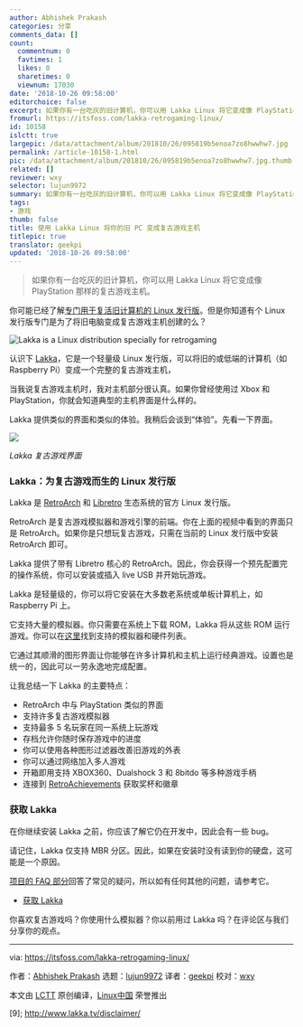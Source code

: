 ```yaml
---
author: Abhishek Prakash
categories: 分享
comments_data: []
count:
  commentnum: 0
  favtimes: 1
  likes: 0
  sharetimes: 0
  viewnum: 17030
date: '2018-10-26 09:58:00'
editorchoice: false
excerpt: 如果你有一台吃灰的旧计算机，你可以用 Lakka Linux 将它变成像 PlayStation 那样的复古游戏主机。
fromurl: https://itsfoss.com/lakka-retrogaming-linux/
id: 10158
islctt: true
largepic: /data/attachment/album/201810/26/095819b5enoa7zo8hwwhw7.jpg
permalink: /article-10158-1.html
pic: /data/attachment/album/201810/26/095819b5enoa7zo8hwwhw7.jpg.thumb.jpg
related: []
reviewer: wxy
selector: lujun9972
summary: 如果你有一台吃灰的旧计算机，你可以用 Lakka Linux 将它变成像 PlayStation 那样的复古游戏主机。
tags:
- 游戏
thumb: false
title: 使用 Lakka Linux 将你的旧 PC 变成复古游戏主机
titlepic: true
translator: geekpi
updated: '2018-10-26 09:58:00'
---
```



> 
> 如果你有一台吃灰的旧计算机，你可以用 Lakka Linux 将它变成像 PlayStation 那样的复古游戏主机。
> 
> 
> 


你可能已经了解[专门用于复活旧计算机的 Linux 发行版](https://itsfoss.com/lightweight-linux-beginners/)。但是你知道有个 Linux 发行版专门是为了将旧电脑变成复古游戏主机创建的么？


![Lakka is a Linux distribution specially for retrogaming](/data/attachment/album/201810/26/095819b5enoa7zo8hwwhw7.jpg)


认识下 [Lakka](http://www.lakka.tv/)，它是一个轻量级 Linux 发行版，可以将旧的或低端的计算机（如 Raspberry Pi）变成一个完整的复古游戏主机，


当我说复古游戏主机时，我对主机部分很认真。如果你曾经使用过 Xbox 和 PlayStation，你就会知道典型的主机界面是什么样的。


Lakka 提供类似的界面和类似的体验。我稍后会谈到“体验”。先看一下界面。


![](/data/attachment/album/201810/26/095625eagrgrffrug44vfw.gif)


*Lakka 复古游戏界面*


### Lakka：为复古游戏而生的 Linux 发行版


Lakka 是 [RetroArch](https://www.retroarch.com/) 和 [Libretro](https://www.libretro.com/) 生态系统的官方 Linux 发行版。


RetroArch 是复古游戏模拟器和游戏引擎的前端。你在上面的视频中看到的界面只是 RetroArch。如果你是只想玩复古游戏，只需在当前的 Linux 发行版中安装 RetroArch 即可。


Lakka 提供了带有 Libretro 核心的 RetroArch。因此，你会获得一个预先配置完的操作系统，你可以安装或插入 live USB 并开始玩游戏。


Lakka 是轻量级的，你可以将它安装在大多数老系统或单板计算机上，如 Raspberry Pi 上。


它支持大量的模拟器。你只需要在系统上下载 ROM，Lakka 将从这些 ROM 运行游戏。你可以在[这里](http://www.lakka.tv/powerful/)找到支持的模拟器和硬件列表。


它通过其顺滑的图形界面让你能够在许多计算机和主机上运行经典游戏。设置也是统一的，因此可以一劳永逸地完成配置。


让我总结一下 Lakka 的主要特点：


* RetroArch 中与 PlayStation 类似的界面
* 支持许多复古游戏模拟器
* 支持最多 5 名玩家在同一系统上玩游戏
* 存档允许你随时保存游戏中的进度
* 你可以使用各种图形过滤器改善旧游戏的外表
* 你可以通过网络加入多人游戏
* 开箱即用支持 XBOX360、Dualshock 3 和 8bitdo 等多种游戏手柄
* 连接到 [RetroAchievements](https://retroachievements.org/) 获取奖杯和徽章


### 获取 Lakka


在你继续安装 Lakka 之前，你应该了解它仍在开发中，因此会有一些 bug。


请记住，Lakka 仅支持 MBR 分区。因此，如果在安装时没有读到你的硬盘，这可能是一个原因。


[项目的 FAQ 部分](http://www.lakka.tv/doc/FAQ/)回答了常见的疑问，所以如有任何其他的问题，请参考它。


* [获取 Lakka](http://www.lakka.tv/disclaimer/)


你喜欢复古游戏吗？你使用什么模拟器？你以前用过 Lakka 吗？在评论区与我们分享你的观点。




---


via: <https://itsfoss.com/lakka-retrogaming-linux/>


作者：[Abhishek Prakash](https://itsfoss.com/author/abhishek/) 选题：[lujun9972](https://github.com/lujun9972) 译者：[geekpi](https://github.com/geekpi) 校对：[wxy](https://github.com/wxy)


本文由 [LCTT](https://github.com/LCTT/TranslateProject) 原创编译，[Linux中国](https://linux.cn/) 荣誉推出


[9]; <http://www.lakka.tv/disclaimer/>
